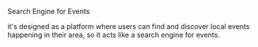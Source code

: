 Search Engine for Events


 it's designed as a platform where users can find and discover local events happening in their area, so it acts like a search engine for events.
